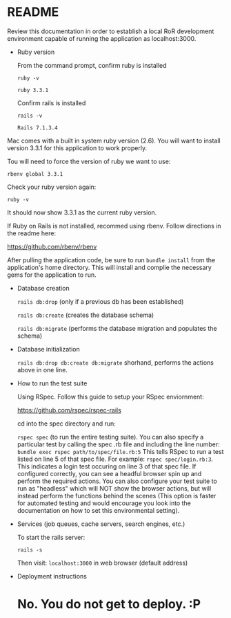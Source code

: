 # README

Review this documentation in order to establish a local RoR development environment capable of running the application as localhost:3000.

* Ruby version

  From the command prompt, confirm ruby is installed
  
    `ruby -v`

    `ruby 3.3.1`

  Confirm rails is installed
  
    `rails -v`

    `Rails 7.1.3.4`

Mac comes with a built in system ruby version (2.6). You will want to install version 3.3.1 for this application to work properly.

Tou will need to force the version of ruby we want to use:

  `rbenv global 3.3.1`

Check your ruby version again:

  `ruby -v`
  
It should now show 3.3.1 as the current ruby version.

If Ruby on Rails is not installed, recommed using rbenv. Follow directions in the readme here:
  
  https://github.com/rbenv/rbenv

After pulling the application code, be sure to run `bundle install` from the application's home directory. This will install and complie the necessary gems for the application to run.

* Database creation

    `rails db:drop` (only if a previous db has been established)
  
    `rails db:create` (creates the database schema)
  
    `rails db:migrate` (performs the database migration and populates the schema)

* Database initialization
  
  `rails db:drop db:create db:migrate` shorhand, performs the actions above in one line.

* How to run the test suite

  Using RSpec. Follow this guide to setup your RSpec enviornment:

  https://github.com/rspec/rspec-rails

  cd into the spec directory and run:
  
    `rspec spec` (to run the entire testing suite). You can also specify a particular test by calling the spec .rb file and including the line number: `bundle exec rspec path/to/spec/file.rb:5` This tells RSpec to run a test listed on line 5 of that spec file. For example: `rspec spec/login.rb:3`. This indicates a login test occuring on line 3 of that spec file. If configured correctly, you can see a headful browser spin up and perform the required actions. You can also configure your test suite to run as "headless" which will NOT show the browser actions, but will instead perform the functions behind the scenes (This option is faster for automated testing and would encourage you look into the documentation on how to set this environmental setting).


* Services (job queues, cache servers, search engines, etc.)
  
    To start the rails server:

    `rails -s`

    Then visit: `localhost:3000` in web browser (default address)

* Deployment instructions

  # No. You do not get to deploy. :P #
